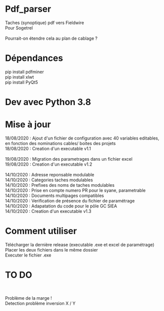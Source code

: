 # Pdf_parser <br/>
Taches (synoptique) pdf vers Fieldwire <br/>
Pour Sogetrel <br/> <br/>
Pourrait-on étendre cela au plan de cablage ? <br/>


# Dépendances <br/>
pip install pdfminer <br/>
pip install xlwt <br/>
pip install PyQt5  <br/>


# Dev avec Python 3.8 <br/>


# Mise à jour <br/>
18/08/2020 : Ajout d'un fichier de configuration avec 40 variables editables, en fonction des nominations cables/ boites des projets  <br/>
18/08/2020 : Creation d'un executable v1.1  <br/><br/>
19/08/2020 : Migration des parametrages dans un fichier excel  <br/>
19/08/2020 : Creation d'un executable v1.2  <br/><br/>
14/10/2020 : Adresse reponsable modulable <br/>
14/10/2020 : Categories taches modulables <br/>
14/10/2020 : Prefixes des noms de taches modulables <br/>
14/10/2020 : Prise en compte numero PR pour le syane, parametrable <br/>
14/10/2020 : Documents multipages compatibles <br/>
14/10/2020 : Verification de présence du fichier de paramétrage <br/>
14/10/2020 : Adapatation du code pour le pôle GC SIEA <br/>
14/10/2020 : Creation d'un executable v1.3  <br/>

# Comment utiliser <br/>
Télécharger la dernière release (executable .exe et excel de paramétrage)  <br/>
Placer les deux fichiers dans le même dossier   <br/>
Executer le fichier .exe

# TO DO <br/>
 <br/>

 Problème de la marge ! <br/>
 Detection problème inversion X / Y <br/>

